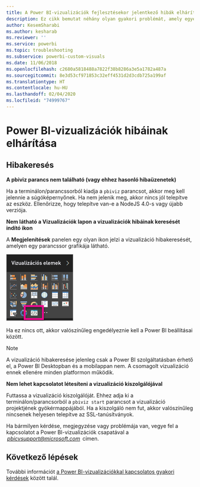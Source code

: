 ```yaml
---
title: A Power BI-vizualizációk fejlesztésekor jelentkező hibák elhárítása
description: Ez cikk bemutat néhány olyan gyakori problémát, amely egyéni Power BI-vizualizációk fejlesztése és létrehozása közben jelentkezhet.
author: KesemSharabi
ms.author: kesharab
ms.reviewer: ''
ms.service: powerbi
ms.topic: troubleshooting
ms.subservice: powerbi-custom-visuals
ms.date: 11/06/2018
ms.openlocfilehash: c2680a5818488a7822f38b8286a3e5a1782a487a
ms.sourcegitcommit: 8e3d53cf971853c32eff4531d2d3cdb725a199af
ms.translationtype: HT
ms.contentlocale: hu-HU
ms.lasthandoff: 02/04/2020
ms.locfileid: "74999767"
---
```

# <a name="troubleshoot-power-bi-visuals"></a>Power BI-vizualizációk hibáinak elhárítása

## <a name="debug"></a>Hibakeresés

**A pbiviz parancs nem található (vagy ehhez hasonló hibaüzenetek)**

Ha a terminálon/parancssorból kiadja a `pbiviz` parancsot, akkor meg kell jelennie a súgóképernyőnek. Ha nem jelenik meg, akkor nincs jól telepítve az eszköz. Ellenőrizze, hogy telepítve van-e a NodeJS 4.0-s vagy újabb verziója.

**Nem látható a Vizualizációk lapon a vizualizációk hibáinak keresését indító ikon**

A **Megjelenítések** panelen egy olyan ikon jelzi a vizualizáció hibakeresését, amelyen egy parancssor grafikája látható.

![A vizualizáció kiválasztása](media/power-bi-custom-visuals-troubleshoot/powerbi-developer-visual-selection.png)

Ha ez nincs ott, akkor valószínűleg engedélyeznie kell a Power BI beállításai között.

> [!NOTE]
> A vizualizáció hibakeresése jelenleg csak a Power BI szolgáltatásban érhető el, a Power BI Desktopban és a mobilappan nem. A csomagolt vizualizáció ennek ellenére minden platformon működik.

**Nem lehet kapcsolatot létesíteni a vizualizáció kiszolgálójával**

Futtassa a vizualizáció kiszolgálóját. Ehhez adja ki a terminálon/parancsorból a `pbiviz start` parancsot a vizualizáció projektjének gyökérmappájából. Ha a kiszolgáló nem fut, akkor valószínűleg nincsenek helyesen telepítve az SSL-tanúsítványok.

Ha bármilyen kérdése, megjegyzése vagy problémája van, vegye fel a kapcsolatot a Power BI-vizualizációk csapatával a  *pbicvsupport@microsoft.com*  címen.

## <a name="next-steps"></a>Következő lépések

További információt [a Power BI-vizualizációkkal kapcsolatos gyakori kérdések](power-bi-custom-visuals-faq.md#organizational-power-bi-visuals) között talál.